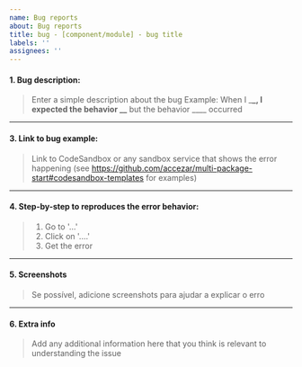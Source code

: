 ```yaml
---
name: Bug reports
about: Bug reports
title: bug - [component/module] - bug title
labels: ''
assignees: ''
---
```


<!-- ## We appreciate you creating a new issue 😄!

Don't forget to check that there are no other open/closed issues before creating your issue. Someone may have already asked this question/request.
Please fill in as many of the fields as possible to facilitate the resolution or clarification of your question ❤️.

-->

#### 1. Bug description:

> Enter a simple description about the bug
> Example: When I \_**\_, I expected the behavior \_\_** but the behavior \_\_\_\_ occurred

---

#### 3. Link to bug example:

> Link to CodeSandbox or any sandbox service that shows the error happening (see https://github.com/accezar/multi-package-start#codesandbox-templates for examples)

---

#### 4. Step-by-step to reproduces the error behavior:

> 1. Go to '...'
> 2. Click on '....'
> 3. Get the error

---

#### 5. Screenshots

> Se possível, adicione screenshots para ajudar a explicar o erro

---

#### 6. Extra info

> Add any additional information here that you think is relevant to understanding the issue